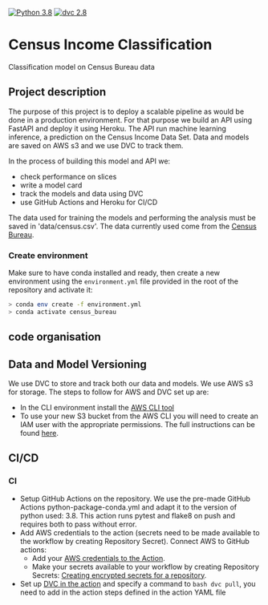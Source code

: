 [![Python 3.8](https://img.shields.io/badge/python-3.8-blue.svg)](https://www.python.org/downloads/release/python-380/)
[![dvc 2.8](https://img.shields.io/badge/dvc-2.8-blue.svg)](https://dvc.org/doc/install)
# Census Income Classification
Classification model on Census Bureau data

## Project description

The purpose of this project is to deploy a scalable pipeline as would be done in a production environment. For that 
purpose we build an API using FastAPI and deploy it using Heroku. The API run machine learning inference, a prediction 
on the Census Income Data Set. Data and models are saved on AWS s3 and we use DVC to track them.

In the process of building this model and API we:
- check performance on slices
- write a model card
- track the models and data using DVC
- use GitHub Actions and Heroku for CI/CD

The data used for training the models and performing the analysis must be saved in 
'data/census.csv'. The data currently used come from the [Census Bureau](https://archive.ics.uci.edu/ml/datasets/census+income). 

### Create environment
Make sure to have conda installed and ready, then create a new environment using the ``environment.yml``
file provided in the root of the repository and activate it:

```bash
> conda env create -f environment.yml
> conda activate census_bureau
```

## code organisation

## Data and Model Versioning
We use DVC to store and track both our data and models. We use AWS s3 for storage. The steps to follow for AWS and DVC 
set up are:
- In the CLI environment install the [AWS CLI tool](https://docs.aws.amazon.com/cli/latest/userguide/cli-chap-install.html)
- To use your new S3 bucket from the AWS CLI you will need to create an IAM user with the appropriate permissions. 
The full instructions can be found [here](https://docs.aws.amazon.com/IAM/latest/UserGuide/id_users_create.html#id_users_create_console).

## CI/CD
### CI
- Setup GitHub Actions on the repository. We use the pre-made GitHub Actions python-package-conda.yml and adapt it to
the version of python used: 3.8. This action runs pytest and flake8 on push and requires both to pass without error.
- Add AWS credentials to the action (secrets need to be made available to the workflow by creating Repository Secret).
Connect AWS to GitHub actions:
  - Add your [AWS credentials to the Action](https://github.com/marketplace/actions/configure-aws-credentials-action-for-github-actions).
  - Make your secrets available to your workflow by creating Repository Secrets: 
  [Creating encrypted secrets for a repository](https://docs.github.com/en/actions/security-guides/encrypted-secrets#creating-encrypted-secrets-for-a-repository).
- Set up [DVC in the action](https://github.com/iterative/setup-dvc) and specify a command to ```bash dvc pull```, you need to add in the action steps defined in the action YAML file
